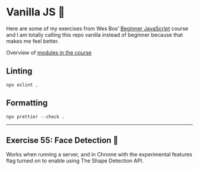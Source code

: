 # Vanilla JS 🍦

Here are some of my exercises from Wes Bos’ [Beginner JavaScript](https://beginnerjavascript.com/) course and I am totally calling this repo vanilla instead of beginner because that makes me feel better.

Overview of [modules in the course](https://beginnerjavascript.com#videos)

## Linting

```
npx eslint .
```

## Formatting

```
npx prettier --check .
```

---

## Exercise 55: Face Detection 🥰

Works when running a server, and in Chrome with the experimental features flag turned on to enable using The Shape Detection API.
